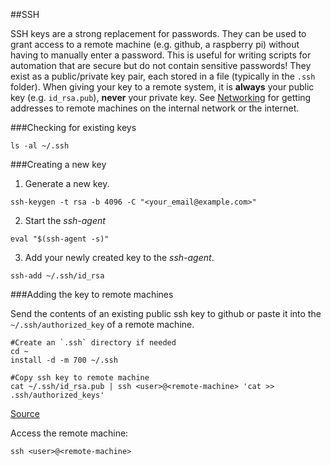 ##SSH

SSH keys are a strong replacement for passwords. They can be used to grant access to a remote machine (e.g. github, a raspberry pi) without having to manually enter a password. This is useful for writing scripts for automation that are secure but do not contain sensitive passwords! They exist as a public/private key pair, each stored in a file (typically in the `.ssh` folder). When giving your key to a remote system, it is **always** your public key (e.g. `id_rsa.pub`), **never** your private key. See [Networking](./network.md) for getting addresses to remote machines on the internal network or the internet.


###Checking for existing keys
```
ls -al ~/.ssh
```


###Creating a new key

1. Generate a new key.
```
ssh-keygen -t rsa -b 4096 -C "<your_email@example.com>"
```

2. Start the *ssh-agent*
```
eval "$(ssh-agent -s)"
```

3. Add your newly created key to the *ssh-agent*.
```
ssh-add ~/.ssh/id_rsa
```


###Adding the key to remote machines

Send the contents of an existing public ssh key to github or paste it into the `~/.ssh/authorized_key` of a remote machine.

```
#Create an `.ssh` directory if needed
cd ~
install -d -m 700 ~/.ssh

#Copy ssh key to remote machine
cat ~/.ssh/id_rsa.pub | ssh <user>@<remote-machine> 'cat >> .ssh/authorized_keys'
```
[Source](https://www.raspberrypi.org/documentation/remote-access/ssh/passwordless.md)

Access the remote machine:

```
ssh <user>@<remote-machine>
```

